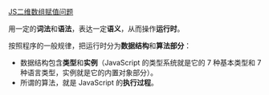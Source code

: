 [JS二维数组赋值问题](https://blog.csdn.net/yfm120750310/article/details/115047783?spm=1001.2101.3001.6650.7&utm_medium=distribute.pc_relevant.none-task-blog-2%7Edefault%7EBlogCommendFromBaidu%7ERate-7-115047783-blog-17977521.pc_relevant_multi_platform_whitelistv3&depth_1-utm_source=distribute.pc_relevant.none-task-blog-2%7Edefault%7EBlogCommendFromBaidu%7ERate-7-115047783-blog-17977521.pc_relevant_multi_platform_whitelistv3&utm_relevant_index=13) 



用一定的**词法**和**语法**，表达一定**语义**，从而操作**运行时**。

按照程序的一般规律，把运行时分为**数据结构**和**算法部分**：

+ 数据结构包含**类型**和**实例**（JavaScript 的类型系统就是它的 7 种基本类型和 7 种语言类型，实例就是它的内置对象部分）。
+ 所谓的算法，就是 JavaScript 的**执行过程**。